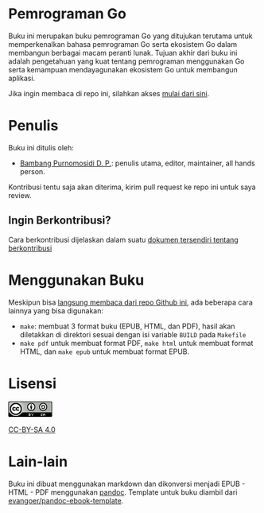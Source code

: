 
# Pemrograman Go

Buku ini merupakan buku pemrograman Go yang ditujukan terutama untuk memperkenalkan bahasa pemrograman Go serta ekosistem Go dalam membangun berbagai macam peranti lunak. Tujuan akhir dari buku ini adalah pengetahuan yang kuat tentang pemrograman menggunakan Go serta kemampuan mendayagunakan ekosistem Go untuk membangun aplikasi.

Jika ingin membaca di repo ini, silahkan akses [mulai dari sini](awal.md).

# Penulis

Buku ini ditulis oleh:

* [Bambang Purnomosidi D. P.](http://bpdp.name): penulis utama, editor, maintainer, all hands person.

Kontribusi tentu saja akan diterima, kirim pull request ke repo ini untuk saya review.

## Ingin Berkontribusi?

Cara berkontribusi dijelaskan dalam suatu [dokumen tersendiri tentang berkontribusi](https://github.com/oldstager/articles/tree/master/kontribusi-repo)

# Menggunakan Buku

Meskipun bisa [langsung membaca dari repo Github ini](awal.md), ada beberapa cara lainnya yang bisa digunakan:

* `make`: membuat 3 format buku (EPUB, HTML, dan PDF), hasil akan diletakkan di direktori sesuai dengan isi variable `BUILD` pada `Makefile`
* `make pdf` untuk membuat format PDF, `make html` untuk membuat format HTML, dan `make epub` untuk membuat format EPUB.

# Lisensi

![CC-BY-SA 4.0](images/cc-by-sa-4.png)

[CC-BY-SA 4.0](http://creativecommons.org/licenses/by-sa/4.0/)

# Lain-lain

Buku ini dibuat menggunakan markdown dan dikonversi menjadi EPUB - HTML - PDF menggunakan [pandoc](http://pandoc.org). Template untuk buku diambil dari [evangoer/pandoc-ebook-template](https://github.com/evangoer/pandoc-ebook-template).
